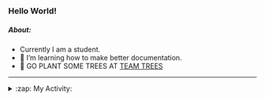 ### Hello World!

##### About:
- Currently I am a student.
- 🌱 I’m learning how to make better documentation.
- 🌱 GO PLANT SOME TREES AT [TEAM TREES](https://teamtrees.org/)

---
<details>
  <summary>:zap: My Activity:</summary>
  
<!--START_SECTION:waka-->
![Code Time](http://img.shields.io/badge/Code%20Time-1%2C149%20hrs%2037%20mins-blue)

**I'm a Night 🦉** 

```text
🌞 Morning                1439 commits        ██░░░░░░░░░░░░░░░░░░░░░░░   09.25 % 
🌆 Daytime                5490 commits        █████████░░░░░░░░░░░░░░░░   35.30 % 
🌃 Evening                4485 commits        ███████░░░░░░░░░░░░░░░░░░   28.84 % 
🌙 Night                  4138 commits        ███████░░░░░░░░░░░░░░░░░░   26.61 % 
```
📅 **I'm Most Productive on Wednesday** 

```text
Monday                   2334 commits        ████░░░░░░░░░░░░░░░░░░░░░   15.01 % 
Tuesday                  2034 commits        ███░░░░░░░░░░░░░░░░░░░░░░   13.08 % 
Wednesday                3578 commits        ██████░░░░░░░░░░░░░░░░░░░   23.01 % 
Thursday                 1945 commits        ███░░░░░░░░░░░░░░░░░░░░░░   12.51 % 
Friday                   1524 commits        ██░░░░░░░░░░░░░░░░░░░░░░░   09.80 % 
Saturday                 1387 commits        ██░░░░░░░░░░░░░░░░░░░░░░░   08.92 % 
Sunday                   2750 commits        ████░░░░░░░░░░░░░░░░░░░░░   17.68 % 
```


📊 **This Week I Spent My Time On** 

```text
🔥 Editors: 
VS Code                  5 hrs 5 mins        █████████████████████████   100.00 % 

🐱‍💻 Projects: 
praise                   2 hrs 39 mins       █████████████░░░░░░░░░░░░   52.16 % 
giveth-dapps-v2          2 hrs 26 mins       ████████████░░░░░░░░░░░░░   47.84 % 
```


 Last Updated on 10/07/2023 22:09:34 UTC
<!--END_SECTION:waka-->
</details>
